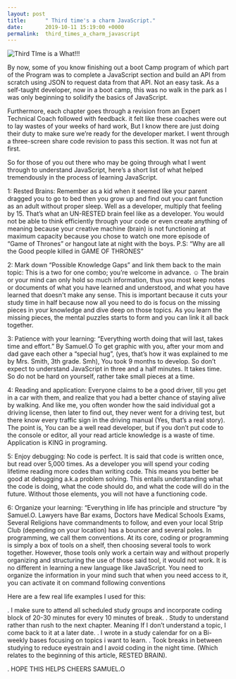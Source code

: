 ```yaml
---
layout: post
title:      " Third time's a charm JavaScript."
date:       2019-10-11 15:19:00 +0000
permalink:  third_times_a_charm_javascript
---
```



![Third TIme is a What!!!](https://media3.giphy.com/media/l1J9zxAakvSEpUyzK/giphy.gif)

By now, some of you know finishing out a boot Camp program of which part of the Program  was to complete a JavaScript section and build an API from scratch using JSON to request data from that API. Not an easy task. As a self-taught developer, now in a boot camp, this was no walk in the park as I was only beginning to solidify the basics of JavaScript. 

 Furthermore, each chapter goes through a revision from an Expert Technical Coach followed with feedback. it felt like these coaches were out to lay wastes of your weeks of hard work, But I know there are just doing their duty to make sure we’re ready for the developer market. I went through a three-screen share code revision to pass this section. It was not fun at first.  

 So for those of you out there who may be going through what I went through to understand JavaScript, here’s a short list of what helped tremendously in the process of learning JavaScript.

1: Rested Brains: Remember as a kid when it seemed like your parent dragged you to go to bed then you grow up and find out you cant function as an adult without proper sleep. Well as a developer, multiply that feeling by 15. That’s what an UN-RESTED brain feel like as a developer. You would not be able to think efficiently through your code or even create anything of meaning because your creative machine (brain) is not functioning at maximum capacity because you chose to watch one more episode of “Game of Thrones” or hangout late at night with the boys. 
 P.S: “Why are all the Good people killed in GAME OF THRONES”

2: Mark down “Possible Knowledge Gaps” and link them back to the main topic: This is a two for one combo; you’re welcome in advance. ☺ The brain or your mind can only hold so much information, thus you most keep notes or documents of what you have learned and understood, and what you have learned that doesn't make any sense. This is important because it cuts your study time in half because now all you need to do is focus on the missing pieces in your knowledge and dive deep on those topics. As you learn the missing pieces, the mental puzzles starts to form and you can link it all back together. 

3: Patience with your learning: “Everything worth doing that will last, takes time and effort.” By Samuel.O
 To get graphic with you, after your mom and dad gave each other a “special hug”, (yes, that’s how it was explained to me by Mrs. Smith, 3th grade. Smh), You took 9 months to develop. So don’t expect to understand JavaScript in three and a half minutes. It takes time. So do not be hard on yourself, rather take small pieces at a time.

4: Reading and application: Everyone claims to be a good driver, till you get in a car with them, and realize that you had a better chance of staying alive by walking. And like me, you often wonder how the said individual got a driving license, then later to find out, they never went for a driving test, but there know every traffic sign in the driving manual (Yes, that’s a real story). The point is, You can be a well read developer, but if you don’t put code to the console or editor, all your read article knowledge is a waste of time.  Application is KING in programing. 

5: Enjoy debugging: No code is perfect. It is said that code is written once, but read over 5,000 times. As a developer you will spend your coding lifetime reading more codes than writing code. This means you better be good at debugging a.k.a problem solving. This entails understanding what the code is doing, what the code should do, and what the code will do in the future. Without those elements, you will not have a functioning code.

6: Organize your learning: “Everything in life has principle and structure “by Samuel.O.
Lawyers have Bar exams, Doctors have Medical Schools Exams, Several Religions have commandments to follow, and even your local Strip Club (depending on your location) has a bouncer and several poles. In programming, we call them conventions. At its core, coding or programming is simply a box of tools on a shelf, then choosing several tools to work together. However, those tools only work a certain way and without properly organizing and structuring the use of those said tool, it would not work. It is no different in learning a new language like JavaScript. You need to organize the information in your mind such that when you need access to it, you can activate it on command following conventions
 
Here are a few real life examples I used for this: 

 . I make sure to attend all scheduled study groups and incorporate coding block of 20-30 minutes for every 10 minutes of  break.
 . Study to understand rather than rush to the next chapter. Meaning If I don’t understand a topic, I come back to it at a later date. 
. I wrote in a study calendar for on a Bi-weekly bases focusing on topics i want to learn. 
. Took breaks in between studying to reduce eyestrain and I avoid coding in the night time. (Which relates to the beginning of this article, RESTED BRAIN).

. HOPE THIS HELPS
CHEERS
 SAMUEL.O



